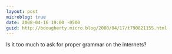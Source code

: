 ```yaml
---
layout: post
microblog: true
date: 2008-04-16 19:00 -0500
guid: http://bdougherty.micro.blog/2008/04/17/t790821155.html
---
```

Is it too much to ask for proper grammar on the internets?
